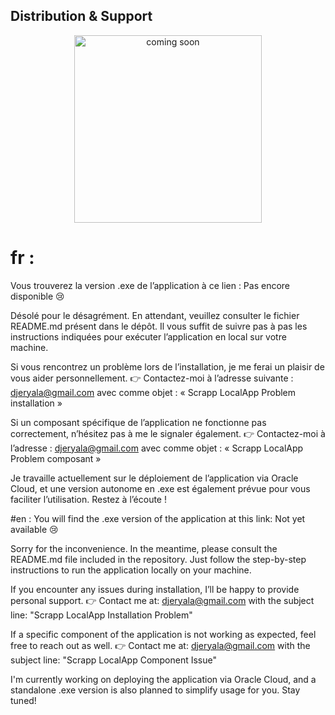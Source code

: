 ## Distribution & Support

<div align="center">
  <img src="https://media.giphy.com/media/3o7aD2saalBwwftBIY/giphy.gif" alt="coming soon" width="300"/>
</div>

# fr : 
Vous trouverez la version .exe de l’application à ce lien : Pas encore disponible 😢

Désolé pour le désagrément.
En attendant, veuillez consulter le fichier README.md présent dans le dépôt. Il vous suffit de suivre pas à pas les instructions indiquées pour exécuter l’application en local sur votre machine.

Si vous rencontrez un problème lors de l’installation, je me ferai un plaisir de vous aider personnellement.
👉 Contactez-moi à l’adresse suivante : djeryala@gmail.com
avec comme objet :
« Scrapp LocalApp Problem installation »

Si un composant spécifique de l’application ne fonctionne pas correctement, n’hésitez pas à me le signaler également.
👉 Contactez-moi à l’adresse : djeryala@gmail.com
avec comme objet :
« Scrapp LocalApp Problem composant »

Je travaille actuellement sur le déploiement de l’application via Oracle Cloud, et une version autonome en .exe est également prévue pour vous faciliter l’utilisation. Restez à l’écoute !



#en : 
You will find the .exe version of the application at this link: Not yet available 😢

Sorry for the inconvenience.
In the meantime, please consult the README.md file included in the repository. Just follow the step-by-step instructions to run the application locally on your machine.

If you encounter any issues during installation, I’ll be happy to provide personal support.
👉 Contact me at: djeryala@gmail.com
with the subject line:
"Scrapp LocalApp Installation Problem"

If a specific component of the application is not working as expected, feel free to reach out as well.
👉 Contact me at: djeryala@gmail.com
with the subject line:
"Scrapp LocalApp Component Issue"

I'm currently working on deploying the application via Oracle Cloud, and a standalone .exe version is also planned to simplify usage for you. Stay tuned!
